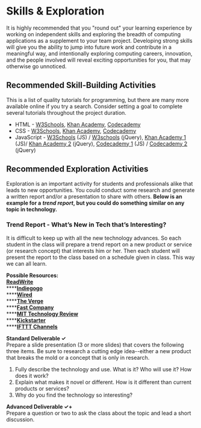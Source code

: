# Skills & Exploration

It is highly recommended that you "round out" your learning experience by working on independent skills and exploring the breadth of computing applications as a supplement to your team project. Developing strong skills will give you the ability to jump into future work and contribute in a meaningful way, and intentionally exploring computing careers, innovation, and the people involved will reveal exciting opportunities for you, that may otherwise go unnoticed.

## Recommended Skill-Building Activities

This is a list of quality tutorials for programming, but there are many more available online if you try a search. Consider setting a goal to complete several tutorials throughout the project duration.

* HTML - [W3Schools](https://www.w3schools.com/html/default.asp), [Khan Academy](https://www.khanacademy.org/computing/computer-programming/html-css), [Codecademy](https://www.codecademy.com/learn/learn-html)​
* CSS - [W3Schools](https://www.w3schools.com/css/default.asp), [Khan Academy](https://www.khanacademy.org/computing/computer-programming/html-css), [Codecademy](https://www.codecademy.com/learn/learn-css)​
* JavaScript - [W3Schools](https://www.w3schools.com/jS/default.asp) \(JS\) / [W3schools](https://www.w3schools.com/jquery/default.asp) \(jQuery\), [Khan Academy 1](https://www.khanacademy.org/computing/computer-programming/programming) \(JS\)/ [Khan Academy 2](https://www.khanacademy.org/computing/computer-programming/html-js-jquery) \(jQuery\), [Codecademy 1](https://www.codecademy.com/learn/introduction-to-javascript) \(JS\) / [Codecademy 2](https://www.codecademy.com/learn/learn-jquery) \(jQuery\)

## Recommended Exploration Activities

Exploration is an important activity for students and professionals alike that leads to new opportunities. You could conduct some research and generate a written report and/or a presentation to share with others. **Below is an example for a** _**trend report**_**, but you could do something similar on any topic in technology.**

### **Trend Report - What’s New in Tech that’s Interesting?**

It is difficult to keep up with all the new technology advances. So each student in the class will prepare a trend report on a new product or service \(or research concept\)  that interests him or her. Then each student will present the report to the class based on a schedule given in class. This way we can all learn.

**Possible Resources:**  
[**ReadWrite**](http://readwrite.com/)  
****[**Indiegogo**](https://www.indiegogo.com/explore/technology#/browse/popular_all)  
****[**Wired**](http://www.wired.com/)  
****[**The Verge**](http://www.theverge.com)  
****[**Fast Company**](http://www.fastcompany.com/)  
****[**MIT Technology Review**](http://www.technologyreview.com/)  
****[**Kickstarter**](https://www.kickstarter.com/)  
****[**IFTTT Channels**](https://ifttt.com/channels)

**Standard Deliverable ✓**  
Prepare a slide presentation \(3 or more slides\) that covers the following three items. Be sure to research a cutting edge idea--either a new product that breaks the mold or a concept that is only in research.

1. Fully describe the technology and use. What is it? Who will use it? How does it work?
2. Explain what makes it novel or different. How is it different than current products or services?
3. Why do you find the technology so interesting?

**Advanced Deliverable ✓+**  
Prepare a question or two to ask the class about the topic and lead a short discussion.  


